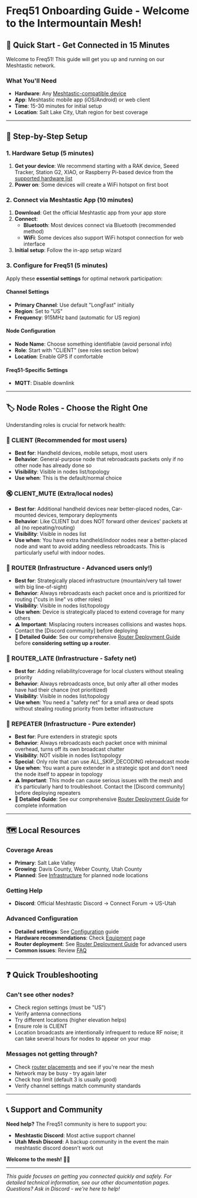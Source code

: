 # Freq51 Onboarding Guide - Welcome to the Intermountain Mesh!

## 🎯 Quick Start - Get Connected in 15 Minutes

Welcome to Freq51! This guide will get you up and running on our Meshtastic network.

### What You'll Need

- **Hardware**: Any [Meshtastic-compatible device](https://meshtastic.org/docs/hardware/devices/)
- **App**: Meshtastic mobile app (iOS/Android) or web client
- **Time**: 15-30 minutes for initial setup
- **Location**: Salt Lake City, Utah region for best coverage

---

## 📱 Step-by-Step Setup

### 1. Hardware Setup (5 minutes)

1. **Get your device**: We recommend starting with a RAK device, Seeed Tracker, Station G2, XIAO, or Raspberry Pi-based device from the [supported hardware list](https://meshtastic.org/docs/hardware/devices/)
2. **Power on**: Some devices will create a WiFi hotspot on first boot

### 2. Connect via Meshtastic App (10 minutes)

1. **Download**: Get the official Meshtastic app from your app store
2. **Connect**: 
   - **Bluetooth**: Most devices connect via Bluetooth (recommended method)
   - **WiFi**: Some devices also support WiFi hotspot connection for web interface
3. **Initial setup**: Follow the in-app setup wizard

### 3. Configure for Freq51 (5 minutes)

Apply these **essential settings** for optimal network participation:

#### Channel Settings
- **Primary Channel**: Use default "LongFast" initially
- **Region**: Set to "US"
- **Frequency**: 915MHz band (automatic for US region)

#### Node Configuration
- **Node Name**: Choose something identifiable (avoid personal info)
- **Role**: Start with "CLIENT" (see roles section below)
- **Location**: Enable GPS if comfortable

#### Freq51-Specific Settings
- **MQTT**: Disable downlink 


---

## 🏷️ Node Roles - Choose the Right One

Understanding roles is crucial for network health:

### 👤 CLIENT (Recommended for most users)
- **Best for**: Handheld devices, mobile setups, most users
- **Behavior**: General-purpose node that rebroadcasts packets only if no other node has already done so
- **Visibility**: Visible in nodes list/topology
- **Use when**: This is the default/normal choice

### 🔇 CLIENT_MUTE (Extra/local nodes)
- **Best for**: Additional handheld devices near better-placed nodes, Car-mounted devices, temporary deployments
- **Behavior**: Like CLIENT but does NOT forward other devices' packets at all (no repeating/routing)
- **Visibility**: Visible in nodes list
- **Use when**: You have extra handheld/indoor nodes near a better-placed node and want to avoid adding needless rebroadcasts. This is particularly useful with indoor nodes.

### 🔄 ROUTER (Infrastructure - Advanced users only!)
- **Best for**: Strategically placed infrastructure (mountain/very tall tower with big line-of-sight)
- **Behavior**: Always rebroadcasts each packet once and is prioritized for routing ("cuts in line" vs other roles)
- **Visibility**: Visible in nodes list/topology
- **Use when**: Device is strategically placed to extend coverage for many others
- **⚠️ Important**: Misplacing routers increases collisions and wastes hops. Contact the [Discord community] before deploying
- **📖 Detailed Guide**: See our comprehensive [Router Deployment Guide](advanced-configuration/router-deployment.md) before **considering setting up a router**.

### 🔄 ROUTER_LATE (Infrastructure - Safety net)
- **Best for**: Adding reliability/coverage for local clusters without stealing priority
- **Behavior**: Always rebroadcasts once, but only after all other modes have had their chance (not prioritized)
- **Visibility**: Visible in nodes list/topology
- **Use when**: You need a "safety net" for a small area or dead spots without stealing routing priority from better infrastructure

### 🚫 REPEATER (Infrastructure - Pure extender)
- **Best for**: Pure extenders in strategic spots
- **Behavior**: Always rebroadcasts each packet once with minimal overhead, turns off its own broadcast chatter
- **Visibility**: NOT visible in nodes list/topology
- **Special**: Only role that can use ALL_SKIP_DECODING rebroadcast mode
- **Use when**: You want a pure extender in a strategic spot and don't need the node itself to appear in topology
- **⚠️ Important**: This mode can cause serious issues with the mesh and it's particularly hard to troubleshoot. Contact the [Discord community] before deploying repeaters
- **📖 Detailed Guide**: See our comprehensive [Router Deployment Guide](advanced-configuration/router-deployment.md) for complete information

---

## 🗺️ Local Resources

### Coverage Areas
- **Primary**: Salt Lake Valley
- **Growing**: Davis County, Weber County, Utah County
- **Planned**: See [Infrastructure](infrastructure.md) for planned node locations

### Getting Help
- **Discord**: Official Meshtastic Discord → Connect Forum → US-Utah

### Advanced Configuration
- **Detailed settings**: See [Configuration](config.md) guide
- **Hardware recommendations**: Check [Equipment](equipment.md) page
- **Router deployment**: See [Router Deployment Guide](advanced-configuration/router-deployment.md) for advanced users
- **Common issues**: Review [FAQ](faq.md)

---

## ❓ Quick Troubleshooting

### Can't see other nodes?
- Check region settings (must be "US")
- Verify antenna connections
- Try different locations (higher elevation helps)
- Ensure role is CLIENT
 - Location broadcasts are intentionally infrequent to reduce RF noise; it can take several hours for nodes to appear on your map

### Messages not getting through?
- Check [router placements](infrastructure.md) and see if you're near the mesh
- Network may be busy - try again later
- Check hop limit (default 3 is usually good)
- Verify channel settings match community standards

---

## 📞 Support and Community

**Need help?** The Freq51 community is here to support you:

- **Meshtastic Discord**: Most active support channel
- **Utah Mesh Discord**: A backup community in the event the main meshtastic discord doesn't work out

**Welcome to the mesh!** 📡✨

---

*This guide focuses on getting you connected quickly and safely. For detailed technical information, see our other documentation pages. Questions? Ask in Discord - we're here to help!*
